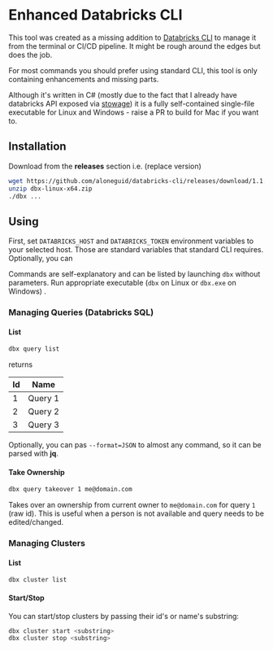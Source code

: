 # Enhanced Databricks CLI

This tool was created as a missing addition to [Databricks CLI](https://docs.databricks.com/dev-tools/cli/index.html) to manage it from the terminal or CI/CD pipeline. It might be rough around the edges but does the job.

For most commands you should prefer using standard CLI, this tool is only containing enhancements and missing parts.

Although it's written in C# (mostly due to the fact that I already have databricks API exposed via [stowage](https://github.com/aloneguid/stowage)) it is a fully self-contained single-file executable for Linux and Windows - raise a PR to build for Mac if you want to.

## Installation

Download from the **releases** section i.e. (replace version)

```bash
wget https://github.com/aloneguid/databricks-cli/releases/download/1.1.2/dbx-linux-x64.zip
unzip dbx-linux-x64.zip
./dbx ...
```



## Using

First, set `DATABRICKS_HOST` and `DATABRICKS_TOKEN` environment variables to your selected host. Those are standard variables that standard CLI requires. Optionally, you can 

Commands are self-explanatory and can be listed by launching `dbx` without parameters. Run appropriate executable (`dbx` on Linux or `dbx.exe` on Windows) .

### Managing Queries (Databricks SQL)

#### List

```bash
dbx query list
```

returns

| Id   | Name    |
| ---- | ------- |
| 1    | Query 1 |
| 2    | Query 2 |
| 3    | Query 3 |

Optionally, you can pas `--format=JSON` to almost any command, so it can be parsed with **jq**.

#### Take Ownership

```bash
dbx query takeover 1 me@domain.com
```

Takes over an ownership from current owner to `me@domain.com` for query `1` (raw id). This is useful when a person is not available and query needs to be edited/changed.

### Managing Clusters

#### List

```bas
dbx cluster list
```

#### Start/Stop

You can start/stop clusters by passing their id's or name's substring:

```bash
dbx cluster start <substring>
dbx cluster stop <substring>
```


